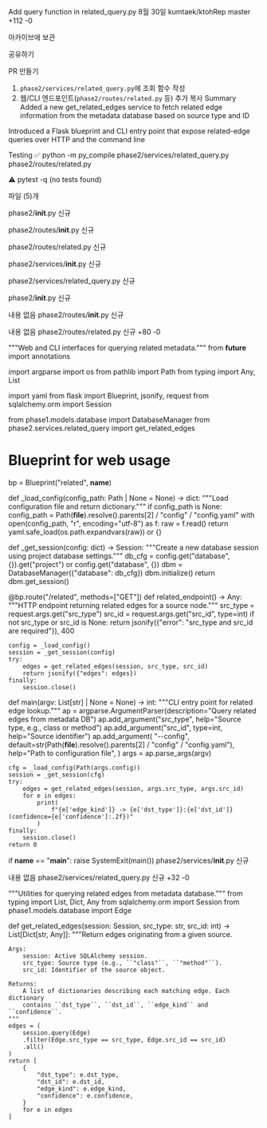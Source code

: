 Add query function in related_query.py
8월 30일
kumtaek/ktohRep
master
+112
-0

아카이브에 보관

공유하기

PR 만들기


1. `phase2/services/related_query.py`에 조회 함수 작성
2. 웹/CLI 엔드포인트(`phase2/routes/related.py` 등) 추가
복사
Summary
Added a new get_related_edges service to fetch related edge information from the metadata database based on source type and ID

Introduced a Flask blueprint and CLI entry point that expose related-edge queries over HTTP and the command line

Testing
✅ python -m py_compile phase2/services/related_query.py phase2/routes/related.py

⚠️ pytest -q (no tests found)


파일 (5)개

phase2/__init__.py
신규

phase2/routes/__init__.py
신규

phase2/routes/related.py
신규

phase2/services/__init__.py
신규

phase2/services/related_query.py
신규



phase2/__init__.py
신규

내용 없음
phase2/routes/__init__.py
신규

내용 없음
phase2/routes/related.py
신규
+80
-0

"""Web and CLI interfaces for querying related metadata."""
from __future__ import annotations

import argparse
import os
from pathlib import Path
from typing import Any, List

import yaml
from flask import Blueprint, jsonify, request
from sqlalchemy.orm import Session

from phase1.models.database import DatabaseManager
from phase2.services.related_query import get_related_edges

# Blueprint for web usage
bp = Blueprint("related", __name__)


def _load_config(config_path: Path | None = None) -> dict:
    """Load configuration file and return dictionary."""
    if config_path is None:
        config_path = Path(__file__).resolve().parents[2] / "config" / "config.yaml"
    with open(config_path, "r", encoding="utf-8") as f:
        raw = f.read()
    return yaml.safe_load(os.path.expandvars(raw)) or {}


def _get_session(config: dict) -> Session:
    """Create a new database session using project database settings."""
    db_cfg = config.get("database", {}).get("project") or config.get("database", {})
    dbm = DatabaseManager({"database": db_cfg})
    dbm.initialize()
    return dbm.get_session()


@bp.route("/related", methods=["GET"])
def related_endpoint() -> Any:
    """HTTP endpoint returning related edges for a source node."""
    src_type = request.args.get("src_type")
    src_id = request.args.get("src_id", type=int)
    if not src_type or src_id is None:
        return jsonify({"error": "src_type and src_id are required"}), 400

    config = _load_config()
    session = _get_session(config)
    try:
        edges = get_related_edges(session, src_type, src_id)
        return jsonify({"edges": edges})
    finally:
        session.close()


def main(argv: List[str] | None = None) -> int:
    """CLI entry point for related edge lookup."""
    ap = argparse.ArgumentParser(description="Query related edges from metadata DB")
    ap.add_argument("src_type", help="Source type, e.g., class or method")
    ap.add_argument("src_id", type=int, help="Source identifier")
    ap.add_argument(
        "--config",
        default=str(Path(__file__).resolve().parents[2] / "config" / "config.yaml"),
        help="Path to configuration file",
    )
    args = ap.parse_args(argv)

    cfg = _load_config(Path(args.config))
    session = _get_session(cfg)
    try:
        edges = get_related_edges(session, args.src_type, args.src_id)
        for e in edges:
            print(
                f"{e['edge_kind']} -> {e['dst_type']}:{e['dst_id']} (confidence={e['confidence']:.2f})"
            )
    finally:
        session.close()
    return 0


if __name__ == "__main__":
    raise SystemExit(main())
phase2/services/__init__.py
신규

내용 없음
phase2/services/related_query.py
신규
+32
-0

"""Utilities for querying related edges from metadata database."""
from typing import List, Dict, Any
from sqlalchemy.orm import Session
from phase1.models.database import Edge


def get_related_edges(session: Session, src_type: str, src_id: int) -> List[Dict[str, Any]]:
    """Return edges originating from a given source.

    Args:
        session: Active SQLAlchemy session.
        src_type: Source type (e.g., ``"class"``, ``"method"``).
        src_id: Identifier of the source object.

    Returns:
        A list of dictionaries describing each matching edge. Each dictionary
        contains ``dst_type``, ``dst_id``, ``edge_kind`` and ``confidence``.
    """
    edges = (
        session.query(Edge)
        .filter(Edge.src_type == src_type, Edge.src_id == src_id)
        .all()
    )
    return [
        {
            "dst_type": e.dst_type,
            "dst_id": e.dst_id,
            "edge_kind": e.edge_kind,
            "confidence": e.confidence,
        }
        for e in edges
    ]